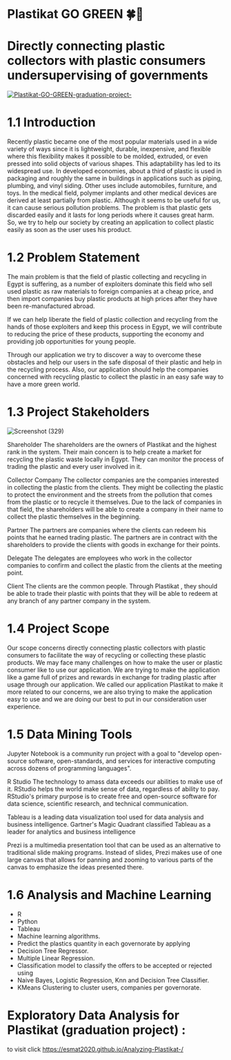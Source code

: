 # Plastikat GO GREEN 🍀🍃
# Directly connecting plastic collectors with plastic consumers undersupervising of governments
[![Plastikat-GO-GREEN-graduation-project-](https://img.youtube.com/vi/8S2gPRceb34)](https://www.youtube.com/watch?v=8S2gPRceb34)

# 1.1 Introduction
Recently plastic became one of the most popular materials used in a wide variety of ways since it is lightweight, durable, inexpensive, and flexible where this flexibility makes it possible to be molded, extruded, or even pressed into solid objects of various shapes. This adaptability has led to its widespread use.
In developed economies, about a third of plastic is used in packaging and roughly the same in buildings in applications such as piping, plumbing, and vinyl siding. Other uses include automobiles, furniture, and toys. In the medical field, polymer implants and other medical devices are derived at least partially from plastic.
Although it seems to be useful for us, it can cause serious pollution problems. The problem is that plastic gets discarded easily and it lasts for long periods where it causes great harm. So, we try to help our society by creating an application to collect plastic easily as soon as the user uses his product.
# 1.2 Problem Statement
The main problem is that the field of plastic collecting and recycling in Egypt is suffering, as a number of exploiters dominate this field who sell used plastic as raw materials to foreign companies at a cheap price, and then import companies buy plastic products at high prices after they have been re-manufactured abroad.

If we can help liberate the field of plastic collection and recycling from the hands of those exploiters and keep this process in Egypt, we will contribute to reducing the price of these products, supporting the economy and providing job opportunities for young people.

Through our application we try to discover a way to overcome these obstacles and help our users in the safe disposal of their plastic and help in the recycling process. Also, our application should help the companies concerned with recycling plastic to collect the plastic in an easy safe way to have a more green world.
# 1.3 Project Stakeholders
![Screenshot (329)](https://user-images.githubusercontent.com/60976246/236134590-6c69c4ec-0ee0-4eac-9ea8-63463fbc4db1.png)

Shareholder
The shareholders are the owners of Plastikat and the highest rank in the system. Their main concern is to help create a market for recycling the plastic waste locally in Egypt. They can monitor the process of trading the plastic and every user involved in it.


Collector Company
The collector companies are the companies interested in collecting the plastic from the clients. They might be collecting the plastic to protect the environment and the streets from the pollution that comes from the plastic or to recycle it themselves. Due to the lack of companies in that field, the shareholders will be able to create a company in their name to collect the plastic themselves in the beginning.


Partner
The partners are companies where the clients can redeem his points that he earned trading plastic. The partners are in contract with the shareholders to provide the clients with goods in exchange for their points.


Delegate
The delegates are employees who work in the collector companies to confirm and collect the plastic from the clients at the meeting point.


Client 
The clients are the common people. Through Plastikat , they should be able to trade their plastic with points that they will be able to redeem at any branch of any partner company in the system.
# 1.4 Project Scope
Our scope concerns directly connecting plastic collectors with plastic consumers to facilitate the way of recycling or collecting these plastic products. We may face many challenges on how to make the user or plastic consumer like to use our application.
We are trying to make the application like a game full of prizes and rewards in exchange for trading plastic after usage through our application.
We called our application Plastikat to make it more related to our concerns, we are also trying to make the application easy to use and we are doing our best to put in our consideration user experience.
# 1.5 Data Mining Tools
Jupyter Notebook is a community run project with a goal to "develop open-source software, open-standards, and services for interactive computing across dozens of programming languages".

R Studio The technology to amass data exceeds our abilities to make use of it. RStudio helps the world make sense of data, regardless of ability to pay. RStudio's primary purpose is to create free and open-source software for data science, scientific research, and technical communication.

Tableau is a leading data visualization tool used for data analysis and business intelligence. Gartner's Magic Quadrant classified Tableau as a leader for analytics and business intelligence

Prezi is a multimedia presentation tool that can be used as an alternative to traditional slide making programs. Instead of slides, Prezi makes use of one large canvas that allows for panning and zooming to various parts of the canvas to emphasize the ideas presented there.
# 1.6 Analysis and Machine Learning
- R 
- Python
- Tableau
- Machine learning algorithms.
- Predict the plastics quantity in each governorate by applying
- Decision Tree Regressor.
- Multiple Linear Regression.
- Classification model to classify the offers to be accepted or rejected using
- Naive Bayes, Logistic Regression, Knn and Decision Tree Classifier.
- KMeans Clustering to cluster users, companies per governorate.

# Exploratory Data Analysis for Plastikat (graduation project) :


to visit click https://esmat2020.github.io/Analyzing-Plastikat-/
